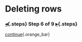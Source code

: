 <div class="top">

# Deleting rows
### [◂](command:katapod.loadPage?step5){.steps} Step 6 of 9 [▸](command:katapod.loadPage?step7){.steps}
</div>



[continue](command:katapod.loadPage?step7){.orange_bar}